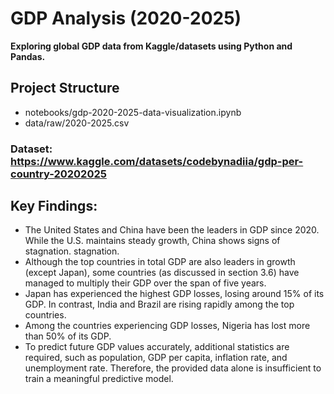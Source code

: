 #  GDP Analysis (2020-2025)

**Exploring global GDP data from Kaggle/datasets using Python and Pandas.**

## Project Structure

 - notebooks/gdp-2020-2025-data-visualization.ipynb
 - data/raw/2020-2025.csv

### Dataset: https://www.kaggle.com/datasets/codebynadiia/gdp-per-country-20202025 

##  Key Findings:
- The United States and China have been the leaders in GDP since 2020. While the U.S. maintains steady growth, China shows signs of stagnation.
stagnation.
- Although the top countries in total GDP are also leaders in growth (except Japan), some countries (as discussed in section 3.6) have managed to multiply their GDP over the span of five years.
- Japan has experienced the highest GDP losses, losing around 15% of its GDP. In contrast, India and Brazil are rising rapidly among the top countries.
- Among the countries experiencing GDP losses, Nigeria has lost more than 50% of its GDP.
- To predict future GDP values accurately, additional statistics are required, such as population, GDP per capita, inflation rate, and unemployment rate. Therefore, the provided data alone is insufficient to train a meaningful predictive model.
